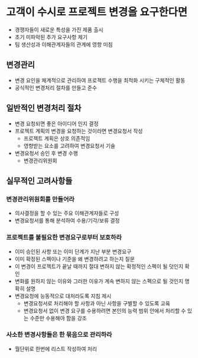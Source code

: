 # 고객이 수시로 프로젝트 변경을 요구한다면

- 경쟁자들이 새로운 특성을 가진 제품 출시
- 초기 미파악된 추가 요구사항 제기
- 팀 생산성과 이해관계자들의 관계에 영향 미침

## 변경관리

- 변경 요인을 체계적으로 관리하여 프로젝트 수행을 최적화 시키는 구체적인 활동
- 공식적인 변경처리 절차를 만들고 준수

## 일반적인 변경처리 절차

- 변경 요청되면 좋은 아이디어 인지 결정
- 프로젝트 계획의 변경을 요청하는 것이라면 변경요청서 작성
  - 프로젝트 계획은 상호 의존적임
  - 영향받는 요소를 고려하여 변경요청서 기술
- 변경요청서 승인 후 변경 수행
  - 변경관리위원회

## 실무적인 고려사항들

### 변경관리위원회를 만들어라

- 의사결정을 할 수 있는 주요 이해관계자들로 구성
- 변경요청서를 통해 분석하여 수용/기각/보류 결정

### 프로젝트를 불필요한 변경요구로부터 보호하라

- 이미 승인된 사항 또는 이미 단계가 지난 부분 변경요구
- 이미 확정된 스펙이나 기준을 왜 변경하려고 하는지 질문
- 이 변경이 프로젝트가 끝날 때까지 절대 변하지 않는 확정적인 스펙이 될 덧인지 확인
- 변화를 원하지 않는 이유와 그러한 이유가 계속 변하지 않는 스펙으로 될 것인지 명확히 설명
- 변경요청에 능동적으로 대처라도록 지침 제시
  - 변경요청서로 처리해야 할 사항과 아닌 사항을 구별할 수 있도록 교육
  - 변경요청서 없이 변경 요구를 수용하려면 본인의 능력  범위 안에서 처리할 수 있는 수준만 수용해야 함을 강조

### 사소한 변경사항들은 한 묶음으로 관리하라

- 월단위로 한번에 리스트 작성하여 처리
